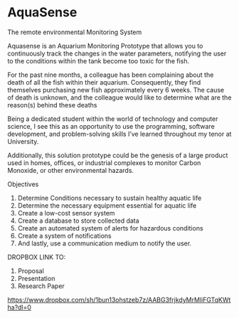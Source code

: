 # AquaSense
The remote environmental Monitoring System

Aquasense is an Aquarium Monitoring Prototype that allows you to continuously track the changes in the water parameters,
notifying the user to the conditions within the tank become too toxic for the fish.

For the past nine months, a colleague has been complaining about the death of all the fish within their aquarium. Consequently,
they find themselves purchasing new fish approximately every 6 weeks. The cause of death is unknown, and the colleague would like 
to determine what are the reason(s) behind these deaths 

Being a dedicated student within the world of technology and computer science, I see this as an opportunity to use the programming, 
software development, and problem-solving skills I’ve learned throughout my tenor at University. 

Additionally, this solution prototype could be the genesis of a large product used in homes, offices, or industrial complexes to 
monitor Carbon Monoxide, or other environmental hazards. 

Objectives

1.  Determine Conditions necessary to sustain healthy aquatic life
2.  Determine the necessary equipment essential for aquatic life
3.  Create a low-cost sensor system
4.  Create a database to store collected data 
5.  Create an automated system of alerts for hazardous conditions 
6.  Create a system of notifications 
7.  And lastly, use a communication medium to notify the user. 

DROPBOX LINK TO:
1.  Proposal
2.  Presentation
3.  Research Paper

https://www.dropbox.com/sh/1bun13ohstzeb7z/AABG3frjkdyMrMliFGTqKWtha?dl=0
